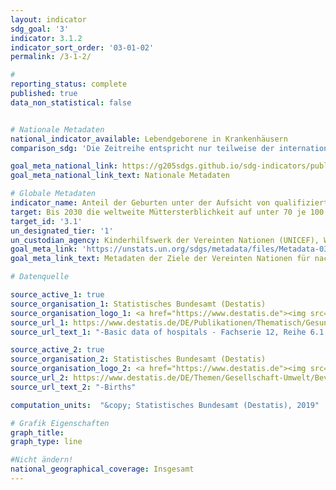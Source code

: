 ```yaml
---
layout: indicator
sdg_goal: '3'
indicator: 3.1.2
indicator_sort_order: '03-01-02'
permalink: /3-1-2/

#
reporting_status: complete
published: true
data_non_statistical: false


# Nationale Metadaten
national_indicator_available: Lebendgeborene in Krankenhäusern
comparison_sdg: 'Die Zeitreihe entspricht nur teilweise der internationalen Metadatenbeschreibung.'

goal_meta_national_link: https://g205sdgs.github.io/sdg-indicators/public/MetaDe/3.1.2.pdf
goal_meta_national_link_text: Nationale Metadaten

# Globale Metadaten
indicator_name: Anteil der Geburten unter der Aufsicht von qualifiziertem Gesundheitspersona
target: Bis 2030 die weltweite Müttersterblichkeit auf unter 70 je 100.000 Lebendgeburten senken
target_id: '3.1'
un_designated_tier: '1'
un_custodian_agency: Kinderhilfswerk der Vereinten Nationen (UNICEF), Weltgesundheitsorganisation (WHO)
goal_meta_link: 'https://unstats.un.org/sdgs/metadata/files/Metadata-03-01-02.pdf'
goal_meta_link_text: Metadaten der Ziele der Vereinten Nationen für nachhaltige Entwicklung

# Datenquelle

source_active_1: true
source_organisation_1: Statistisches Bundesamt (Destatis)
source_organisation_logo_1: <a href="https://www.destatis.de"><img src="https://g205sdgs.github.io/sdg-indicators/public/logos/destatis.png" alt="Logo Destatis" /></a>
source_url_1: https://www.destatis.de/DE/Publikationen/Thematisch/Gesundheit/Krankenhaeuser/GrunddatenKrankenhaeuser.html
source_url_text_1: "-Basic data of hospitals - Fachserie 12, Reihe 6.1.1"

source_active_2: true
source_organisation_2: Statistisches Bundesamt (Destatis)
source_organisation_logo_2: <a href="https://www.destatis.de"><img src="https://g205sdgs.github.io/sdg-indicators/public/logos/destatis.png" alt="Logo Destatis" /></a>
source_url_2: https://www.destatis.de/DE/Themen/Gesellschaft-Umwelt/Bevoelkerung/Geburten/_inhalt.html
source_url_text_2: "-Births"

computation_units:  "&copy; Statistisches Bundesamt (Destatis), 2019"

# Grafik Eigenschaften
graph_title:
graph_type: line

#Nicht ändern!
national_geographical_coverage: Insgesamt
---
```

